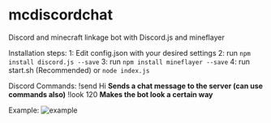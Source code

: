 # mcdiscordchat

Discord and minecraft linkage bot with Discord.js and mineflayer

Installation steps:
1: Edit config.json with your desired settings
2: run `npm install discord.js --save`
3: run `npm install mineflayer --save`
4: run start.sh (Recommended) or `node index.js`

Discord Commands:
!send Hi **Sends a chat message to the server (can use commands also)**
!look 120 **Makes the bot look a certain way**

Example:
<img src="https://i.imgur.com/cHHOpe6.png" alt="example">
